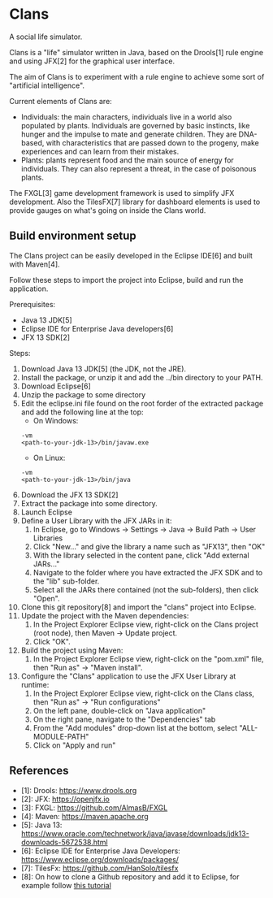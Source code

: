 # Clans
A social life simulator.

Clans is a "life" simulator written in Java, based on the Drools[1] rule engine and using JFX[2] for the graphical user interface.

The aim of Clans is to experiment with a rule engine to achieve some sort of "artificial intelligence". 

Current elements of Clans are:
- Individuals: the main characters, individuals live in a world also populated by plants. Individuals are governed by basic instincts, like hunger and the impulse to mate and generate children. They are DNA-based, with characteristics that are passed down to the progeny, make experiences and can learn from their mistakes.
- Plants: plants represent food and the main source of energy for individuals. They can also represent a threat, in the case of poisonous plants.

The FXGL[3] game development framework is used to simplify JFX development.
Also the TilesFX[7] library for dashboard elements is used to provide gauges on what's going on inside the Clans world.

## Build environment setup
The Clans project can be easily developed in the Eclipse IDE[6] and built with Maven[4].

Follow these steps to import the project into Eclipse, build and run the application.

Prerequisites:
- Java 13 JDK[5]
- Eclipse IDE for Enterprise Java developers[6]
- JFX 13 SDK[2]

Steps:
1. Download Java 13 JDK[5] (the JDK, not the JRE).
1. Install the package, or unzip it and add the ../bin directory to your PATH.
1. Download Eclipse[6]
1. Unzip the package to some directory
1. Edit the eclipse.ini file found on the root forder of the extracted package and add the following line at the top:
   - On Windows:
   ```
   -vm
   <path-to-your-jdk-13>/bin/javaw.exe
   ```
   - On Linux:
   ```
   -vm
   <path-to-your-jdk-13>/bin/java
   ```
1. Download the JFX 13 SDK[2]
1. Extract the package into some directory.
1. Launch Eclipse
1. Define a User Library with the JFX JARs in it:
   1. In Eclipse, go to Windows -> Settings -> Java -> Build Path -> User Libraries
   1. Click "New..." and give the library a name such as "JFX13", then "OK"
   1. With the library selected in the content pane, click "Add external JARs..."
   1. Navigate to the folder where you have extracted the JFX SDK and to the "lib" sub-folder.
   1. Select all the JARs there contained (not the sub-folders), then click "Open".
1. Clone this git repository[8] and import the "clans" project into Eclipse.
1. Update the project with the Maven dependencies:
   1. In the Project Explorer Eclipse view, right-click on the Clans project (root node), then Maven -> Update project.
   1. Click "OK".
1. Build the project using Maven:
   1. In the Project Explorer Eclipse view, right-click on the "pom.xml" file, then "Run as" -> "Maven install". 
1. Configure the "Clans" application to use the JFX User Library at runtime:
   1. In the Project Explorer Eclipse view, right-click on the Clans class, then "Run as" -> "Run configurations"
   1. On the left pane, double-click on "Java application"
   1. On the right pane, navigate to the "Dependencies" tab
   1. From the "Add modules" drop-down list at the bottom, select "ALL-MODULE-PATH"
   1. Click on "Apply and run"

## References
* [1]: Drools: https://www.drools.org
* [2]: JFX: https://openjfx.io
* [3]: FXGL: https://github.com/AlmasB/FXGL
* [4]: Maven: https://maven.apache.org
* [5]: Java 13: https://www.oracle.com/technetwork/java/javase/downloads/jdk13-downloads-5672538.html
* [6]: Eclipse IDE for Enterprise Java Developers: https://www.eclipse.org/downloads/packages/
* [7]: TilesFx: https://github.com/HanSolo/tilesfx
* [8]: On how to clone a Github repository and add it to Eclipse, for example follow [this tutorial](https://github.com/collab-uniba/socialcde4eclipse/wiki/How-to-import-a-GitHub-project-into-Eclipse)

